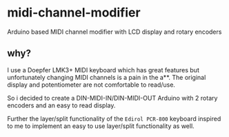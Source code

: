 # midi-channel-modifier
Arduino based MIDI channel modifier with LCD display and rotary encoders


## why?
I use a Doepfer LMK3+ MIDI keyboard which has great features but unfortunately changing MIDI channels is a pain in the a**. The original display and potentiometer are not comfortable to read/use.  

So i decided to create a DIN-MIDI-IN/DIN-MIDI-OUT Arduino with 2 rotary encoders and an easy to read display.  

Further the layer/split functionality of the `Edirol PCR-800` keyboard inspired to me to implement an easy to use layer/split functionality as well.  
